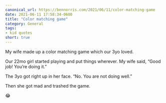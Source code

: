 ```yaml
---
canonical_url: https://bennorris.com/2021/06/11/color-matching-game
date: 2021-06-11 17:58:34-0600
title: "Color matching game"
category: General
tags:
- kid quotes
short: true
---
```


My wife made up a color matching game which our 3yo loved.
 
Our 22mo girl started playing and put things wherever. My wife said, “Good job! You’re doing it.”
 
The 3yo got right up in her face. “No. You are not doing well.”
 
Then she got mad and trashed the game.
 
😂
